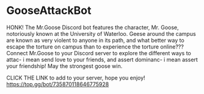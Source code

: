 # GooseAttackBot
HONK!
The Mr.Goose Discord bot features the character, Mr. Goose, notoriously known at the University of Waterloo. 
Geese around the campus are known as very violent to anyone in its path, and what better way to escape the torture on campus than to experience the torture online???
Connect Mr.Goose to your Discord server to explore the different ways to attac- i mean send love to your friends, and assert dominanc- i mean assert your friendship! 
May the strongest goose win.

CLICK THE LINK to add to your server, hope you enjoy!
https://top.gg/bot/735870118646775928
